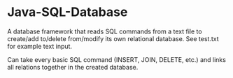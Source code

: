 # Java-SQL-Database

A database framework that reads SQL commands from a text file to create/add to/delete from/modify its own relational database. See test.txt for example text input.

Can take every basic SQL command (INSERT, JOIN, DELETE, etc.) and links all relations together in the created database.
